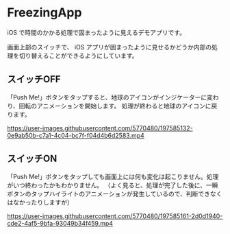 # FreezingApp

iOS で時間のかかる処理で固まったように見えるデモアプリです。

画面上部のスイッチで、 iOS アプリが固まったように見せるかどうか内部の処理を切り替えることができるようにしています。

## スイッチOFF

「Push Me!」ボタンをタップすると、地球のアイコンがインジケーターに変わり、回転のアニメーションを開始します。
処理が終わると地球のアイコンに戻ります。

https://user-images.githubusercontent.com/5770480/197585132-0e9ab50b-c7a1-4c04-bc7f-f04d4b6d2583.mp4

## スイッチON

「Push Me!」ボタンをタップしても画面上には何も変化は起こりません。処理がいつ終わったかもわかりません。
（よく見ると、処理が完了した後に、一瞬ボタンのタップハイライトのアニメーションが発生しているので、判断できなくはなかったりしますが）

https://user-images.githubusercontent.com/5770480/197585161-2d0d1940-cde2-4af5-9bfa-93049b34f459.mp4
